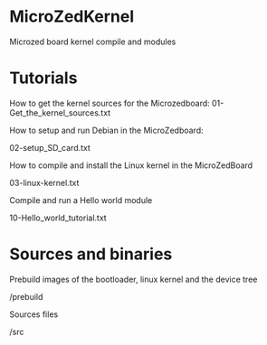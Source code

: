 MicroZedKernel
==============

Microzed board kernel compile and modules

Tutorials
=========

How to get the kernel sources for the Microzedboard:
  01-Get_the_kernel_sources.txt
  
How to setup and run Debian in the MicroZedboard:  

  02-setup_SD_card.txt
  
How to compile and install the Linux kernel in the MicroZedBoard  
  
  03-linux-kernel.txt
  
Compile and run a Hello world module

  10-Hello_world_tutorial.txt
  
Sources and binaries
====================

Prebuild images of the bootloader, linux kernel and the device tree

  /prebuild
  
Sources files

  /src
